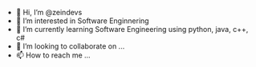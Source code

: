 - 👋 Hi, I’m @zeindevs
- 👀 I’m interested in Software Enginnering
- 🌱 I’m currently learning Software Engineering using python, java, c++, c#
- 💞️ I’m looking to collaborate on ...
- 📫 How to reach me ...

<!---
zeindevs/zeindevs is a ✨ special ✨ repository because its `README.md` (this file) appears on your GitHub profile.
You can click the Preview link to take a look at your changes.
--->
